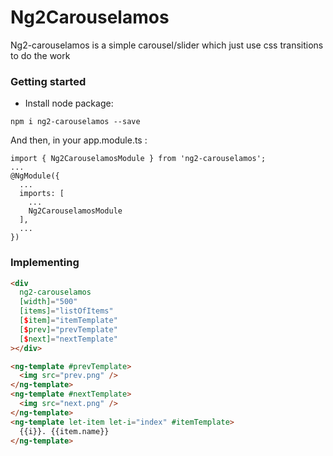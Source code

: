 # Ng2Carouselamos

Ng2-carouselamos is a simple carousel/slider which just use css transitions to do the work

### Getting started
- Install node package:
```
npm i ng2-carouselamos --save
```

And then, in your app.module.ts :
```
import { Ng2CarouselamosModule } from 'ng2-carouselamos';
...
@NgModule({
  ...
  imports: [
    ...
    Ng2CarouselamosModule
  ],
  ...
})
```

### Implementing
```html
<div
  ng2-carouselamos
  [width]="500"
  [items]="listOfItems"
  [$item]="itemTemplate"
  [$prev]="prevTemplate"
  [$next]="nextTemplate"
></div>

<ng-template #prevTemplate>
  <img src="prev.png" />
</ng-template>
<ng-template #nextTemplate>
  <img src="next.png" />
</ng-template>
<ng-template let-item let-i="index" #itemTemplate>
  {{i}}. {{item.name}}
</ng-template>
```

